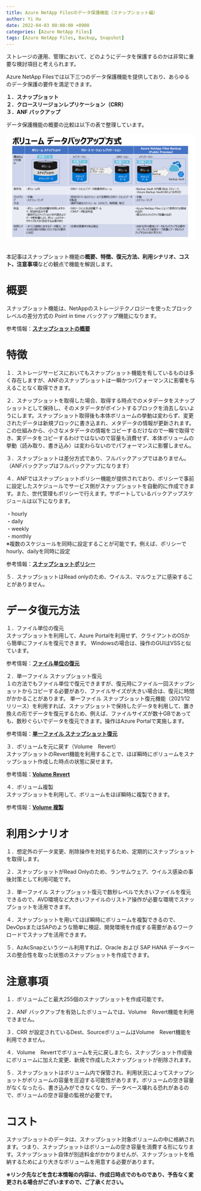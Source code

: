 ```yaml
---
title: Azure NetApp Filesのデータ保護機能（スナップショット編）
author: Yi Hu
date: 2022-04-03 00:00:00 +0900
categories: [Azure NetApp Files]
tags: [Azure NetApp Files, Backup, Snapshot]
---
```

ストレージの運用、管理において、どのようにデータを保護するのかは非常に重要な検討項目と考えられます。  

Azure NetApp Filesでは以下三つのデータ保護機能を提供しており、あらゆるのデータ保護の要件を満足できます。  

**１．スナップショット**  
**２．クロースリージョンレプリケーション（CRR）**  
**３．ANF バックアップ**  

データ保護機能の概要の比較は以下の表で整理しています。

<div style="text-align: left"><img src="/assets/blog/2022-04-03-ANF_Snapshot/1.png" ></div>
<br>

本記事はスナップショット機能の**概要、特徴、復元方法、利用シナリオ、コスト、注意事項**などの観点で機能を解説します。   


# 概要
スナップショット機能は、NetAppのストレージテクノロジーを使ったブロックレベルの差分方式の Point in time バックアップ機能になります。

参考情報：[**スナップショットの概要**](https://docs.microsoft.com/ja-jp/azure/azure-netapp-files/snapshots-introduction)  

# 特徴    
１．ストレージサービスにおいてもスナップショット機能を有しているものは多く存在しますが、ANFのスナップショットは一瞬かつパフォーマンスに影響を与えることなく取得できます。

２．スナップショットを取得した場合、取得する時点でのメタデータをスナップショットとして保持し、そのメタデータがポイントするブロックを消去しないようにします。スナップショット取得後も本体ボリュームの挙動は変わらず、変更されたデータは新規ブロックに書き込まれ、メタデータの情報が更新されます。
この仕組みから、小さなメタデータの情報をコピーするだけなので一瞬で取得でき、実データをコピーするわけではないので容量も消費せず、本体ボリュームの挙動（読み取り、書き込み）は変わらないのでパフォーマンスに影響しません。

３．スナップショットは差分方式であり、フルバックアップではありません。（ANFバックアップはフルバックアップになります）

４．ANFではスナップショットポリシー機能が提供されており、ポリシーで事前に設定したスケジュールでサービス側がスナップショットを自動的に作成できます。また、世代管理もポリシーで行えます。サポートしているバックアップスケジュールは以下になります。  

・hourly  
・daily  
・weekly  
・monthly  
※複数のスケジュールを同時に設定することが可能です。例えば、ポリシーでhourly、dailyを同時に設定

参考情報：[**スナップショットポリシー**](https://docs.microsoft.com/ja-jp/azure/azure-netapp-files/azure-netapp-files-manage-snapshots)  

５．スナップショットはRead onlyのため、ウイルス、マルウェアに感染することがありません。

# データ復元方法
１．ファイル単位の復元  
スナップショットを利用して、Azure Portalを利用せず、クライアントのOSから簡単にファイルを復元できます。
Windowsの場合は、操作のGUIはVSSと似ています。

参考情報：[**ファイル単位の復元**](https://docs.microsoft.com/ja-jp/azure/azure-netapp-files/snapshots-restore-file-client)  

２．単一ファイル スナップショット復元  
１の方法でもファイル単位で復元できますが、復元時にファイル一回スナップショットからコピーする必要があり、ファイルサイズが大きい場合は、復元に時間がかかることがあります。
単一ファイル スナップショット復元機能（2021/12リリース）を利用すれば、スナップショットで保持したデータを利用して、置き換えの形でデータを復元するため、例えば、ファイルサイズが数十GBであっても、数秒ぐらいでデータを復元できます。操作はAzure Portalで実施します。

参考情報：[**単一ファイル スナップショット復元**](https://docs.microsoft.com/ja-jp/azure/azure-netapp-files/snapshots-restore-file-single)  


３．ボリュームを元に戻す（Volume　Revert）  
スナップショットのRevert機能を利用することで、ほぼ瞬時にボリュームをスナップショット作成した時点の状態に戻せます。

参考情報：[**Volume Revert**](https://docs.microsoft.com/ja-jp/azure/azure-netapp-files/snapshots-revert-volume)  

４．ボリューム複製  
スナップショットを利用して、ボリュームをほぼ瞬時に複製できます。

参考情報：[**Volume 複製**](https://docs.microsoft.com/ja-jp/azure/azure-netapp-files/snapshots-restore-new-volume)  


# 利用シナリオ
１．想定外のデータ変更、削除操作を対処するため、定期的にスナップショットを取得します。

２．スナップショットがRead Onlyのため、ランサムウェア、ウイルス感染の事後対策として利用可能です。

３．単一ファイル スナップショット復元で数秒レベルで大きいファイルを復元できるので、AVD環境など大きいファイルのリストア操作が必要な環境でスナップショットを活用できます。

４．スナップショットを用いてほぼ瞬時にボリュームを複製できるので、DevOpsまたはSAPのような簡単に検証、開発環境を作成する需要があるワークロードでスナップを活用できます。

５．AzAcSnapというツール利用すれば、Oracle および SAP HANA データベースの整合性を取った状態のスナップショットを作成できます。

# 注意事項 
１．ボリュームごと最大255個のスナップショットを作成可能です。

２．ANF バックアップを有効したボリュームでは、Volume　Revert機能を利用できません。

３．CRR が設定されているDest、SourceボリュームはVolume　Revert機能を利用できません。

４．Volume　Revertでボリュームを元に戻しまたら、スナップショット作成後にボリュームに加えた変更、新規で作成したスナップショットが削除されます。

５．スナップショットはボリューム内で保管され、利用状況によってスナップショットがボリュームの容量を圧迫する可能性があります。ボリュームの空き容量がなくなったら、書き込みができなくなり、データベース壊れる恐れがあるので、ボリュームの空き容量の監視が必要です。

# コスト
スナップショットのデータは、スナップショット対象ボリュームの中に格納されます。つまり、スナップショットはボリュームの空き容量を消費する形になります。スナップショット自体が別途料金がかかりませんが、スナップショットを格納するためにより大きなボリュームを用意する必要があります。


**※リンク先などを含む本情報の内容は、作成日時点でのものであり、予告なく変更される場合がございますので、ご了承ください。**

[^ga-filters]: [Google Analytics Core Reporting API: Filters](https://developers.google.com/analytics/devguides/reporting/core/v3/reference#filters)